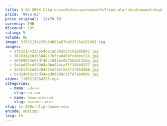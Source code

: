 ```yaml
---
title: 3.5X-200X Clip-onเดสก์ท็อปกล้องจุลทรรศน์สเตอริโอTrinocularเครื่องประดับบัดกรีเหรียญPCB 55MP 4K 2Kแว่นขยายอิเล็กทรอนิกส์
price: '9976.62'
price_original: '12470.78'
currency: THB
discount: 20%
rating: 5
volume: 86
image: Sf832154225e54b61a67ba537c5a292003.jpg
images:
  - Sf832154225e54b61a67ba537c5a292003.jpg
  - S01031a50165842c7bfcad45bfc80ee713.jpg
  - S8089053e57df46c1944bc0b75bdd115dq.jpg
  - Sa6adf8c4f9004e9ba954cafff1584d257.jpg
  - Sa4b1fb2e28304235a72efe44f3795d88B.jpg
  - Scd24913c38d34eed962b0c12fd7a0d0dV.jpg
video: 1100213364226.mp4
categories:
  - name: เครื่องมือ
    slug: เคร-องม
  - name: วัดและการวิเคราะห์
    slug: ดและการว-เคราะห
slug: 5x-200x-clip-onเดสก-อปกล
encode: oDeizqU
lang: th
---
```

  